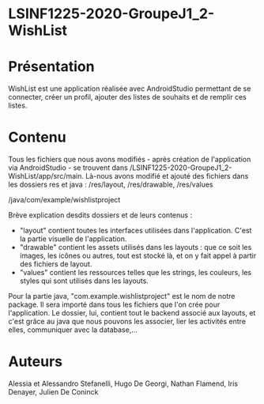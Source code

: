 # LSINF1225-2020-GroupeJ1_2-WishList

# Présentation
WishList est une application réalisée avec AndroidStudio permettant de se connecter,
créer un profil, ajouter des listes de souhaits et de remplir ces listes.

# Contenu

Tous les fichiers que nous avons modifiés - après création de l'application via 
AndroidStudio - se trouvent dans /LSINF1225-2020-GroupeJ1_2-WishList/app/src/main.
Là-nous avons modifié et ajouté des fichiers dans les dossiers res et java :
/res/layout, 
/res/drawable, 
/res/values

/java/com/example/wishlistproject

Brève explication desdits dossiers et de leurs contenus :

- "layout" contient toutes les interfaces utilisées dans l'application. C'est la partie
visuelle de l'application.
- "drawable" contient les assets utilisés dans les layouts : que ce soit les images, les
icônes ou autres, tout est stocké là, et on y fait appel à partir des fichiers de layout.
- "values" contient les ressources telles que les strings, les couleurs, les styles qui sont
utilisés dans les layouts.

Pour la partie java, "com.example.wishlistproject" est le nom de notre package. Il sera 
importé dans tous les fichiers que l'on crée pour l'application.
Le dossier, lui, contient tout le backend associé aux layouts, et c'est grâce au java que 
nous pouvons les associer, lier les activités entre elles, communiquer avec la database,...

# Auteurs

Alessia et Alessandro Stefanelli, Hugo De Georgi, Nathan Flamend, Iris Denayer, Julien De Coninck